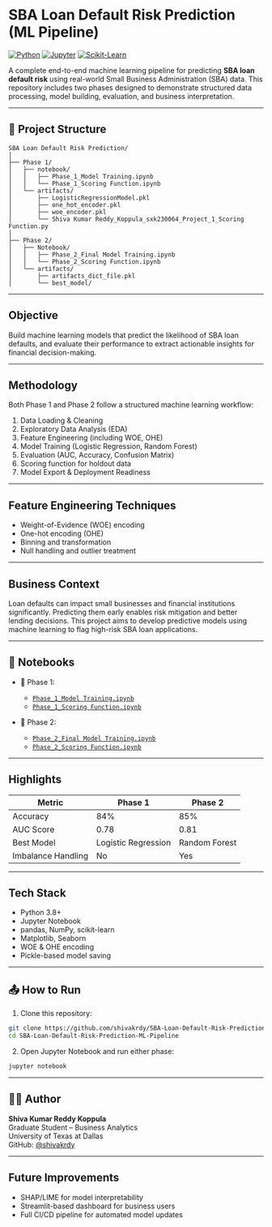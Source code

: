 # SBA Loan Default Risk Prediction (ML Pipeline)

[![Python](https://img.shields.io/badge/Python-3.8%2B-blue?logo=python)](https://www.python.org/)
[![Jupyter](https://img.shields.io/badge/Jupyter-Notebook-orange?logo=jupyter)](https://jupyter.org/)
[![Scikit-Learn](https://img.shields.io/badge/ML-Sklearn-lightgrey?logo=scikit-learn)](https://scikit-learn.org/)

A complete end-to-end machine learning pipeline for predicting **SBA loan default risk** using real-world Small Business Administration (SBA) data. This repository includes two phases designed to demonstrate structured data processing, model building, evaluation, and business interpretation.

---

## 📁 Project Structure

```
SBA Loan Default Risk Prediction/
│
├── Phase 1/
│   ├── notebook/
│   │   ├── Phase_1_Model Training.ipynb
│   │   └── Phase_1_Scoring Function.ipynb
│   └── artifacts/
│       ├── LogisticRegressionModel.pkl
│       ├── one_hot_encoder.pkl
│       ├── woe_encoder.pkl
│       └── Shiva Kumar Reddy_Koppula_sxk230064_Project_1_Scoring Function.py
│
├── Phase 2/
│   ├── Notebook/
│   │   ├── Phase_2_Final Model Training.ipynb
│   │   └── Phase_2_Scoring Function.ipynb
│   └── artifacts/
│       ├── artifacts_dict_file.pkl
│       └── best_model/
```

---

## Objective

Build machine learning models that predict the likelihood of SBA loan defaults, and evaluate their performance to extract actionable insights for financial decision-making.

---

## Methodology

Both Phase 1 and Phase 2 follow a structured machine learning workflow:

1. Data Loading & Cleaning
2. Exploratory Data Analysis (EDA)
3. Feature Engineering (including WOE, OHE)
4. Model Training (Logistic Regression, Random Forest)
5. Evaluation (AUC, Accuracy, Confusion Matrix)
6. Scoring function for holdout data
7. Model Export & Deployment Readiness

---

## Feature Engineering Techniques

- Weight-of-Evidence (WOE) encoding
- One-hot encoding (OHE)
- Binning and transformation
- Null handling and outlier treatment

---

## Business Context

Loan defaults can impact small businesses and financial institutions significantly. Predicting them early enables risk mitigation and better lending decisions. This project aims to develop predictive models using machine learning to flag high-risk SBA loan applications.

---

## 🚀 Notebooks

- 📘 Phase 1:
  - [`Phase_1_Model Training.ipynb`](./Phase%201/notebook/Phase_1_Model%20Training.ipynb)
  - [`Phase_1_Scoring Function.ipynb`](./Phase%201/notebook/Phase_1_Scoring%20Function.ipynb)

- 📘 Phase 2:
  - [`Phase_2_Final Model Training.ipynb`](./Phase%202/Notebook/Phase_2_Final%20Model%20Training.ipynb)
  - [`Phase_2_Scoring Function.ipynb`](./Phase%202/Notebook/Phase_2_Scoring%20Function.ipynb)

---

## Highlights

| Metric              | Phase 1       | Phase 2       |
|---------------------|----------------|----------------|
| Accuracy            | 84%            | 85%            |
| AUC Score           | 0.78           | 0.81           |
| Best Model          | Logistic Regression | Random Forest |
| Imbalance Handling  | No             | Yes            |

---

## Tech Stack

- Python 3.8+
- Jupyter Notebook
- pandas, NumPy, scikit-learn
- Matplotlib, Seaborn
- WOE & OHE encoding
- Pickle-based model saving

---

## 📤 How to Run

1. Clone this repository:
```bash
git clone https://github.com/shivakrdy/SBA-Loan-Default-Risk-Prediction-ML-Pipeline.git
cd SBA-Loan-Default-Risk-Prediction-ML-Pipeline
```

2. Open Jupyter Notebook and run either phase:
```bash
jupyter notebook
```

---

## 👨‍💻 Author

**Shiva Kumar Reddy Koppula**  
Graduate Student – Business Analytics  
University of Texas at Dallas  
GitHub: [@shivakrdy](https://github.com/shivakrdy)

---

## Future Improvements

- SHAP/LIME for model interpretability
- Streamlit-based dashboard for business users
- Full CI/CD pipeline for automated model updates
